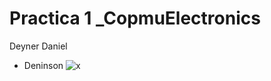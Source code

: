 # Practica 1 _CopmuElectronics

 

Deyner
Daniel
* Deninson 
![x](https://cdn.nextgov.com/media/img/upload/2020/08/04/NGrecords20200804/860x394.jpg)
